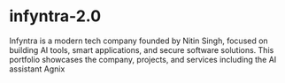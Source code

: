 # infyntra-2.0
 Infyntra is a modern tech company founded by Nitin Singh, focused on building AI tools, smart applications, and secure software solutions. This portfolio showcases the company, projects, and services including the AI assistant Agnix
